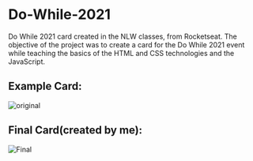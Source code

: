 # Do-While-2021
Do While 2021 card created in the NLW classes, from Rocketseat. The objective of the project was to create a card for the Do While 2021 event while teaching the basics of the HTML and CSS technologies and the JavaScript.

## Example Card:
![original](https://user-images.githubusercontent.com/47436235/150410007-160d42de-3c97-4243-855d-1e7e79b75615.png)

## Final Card(created by me):
![Final](https://user-images.githubusercontent.com/47436235/161853856-52b7937a-2f99-4c3b-bd9d-5e3cf48b1809.PNG)

